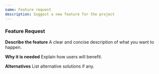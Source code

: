 ```yaml
---
name: Feature request
description: Suggest a new feature for the project
---
```


### Feature Request
**Describe the feature**
A clear and concise description of what you want to happen.

**Why it is needed**
Explain how users will benefit.

**Alternatives**
List alternative solutions if any.
